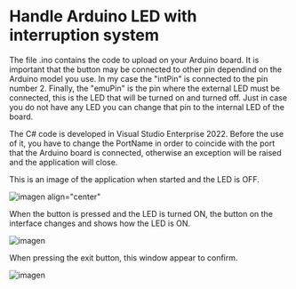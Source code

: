 # Handle Arduino LED with interruption system

The file .ino contains the code to upload on your Arduino board.
It is important that the button may be connected to other pin dependind on the Arduino model you use.
In my case the "intPin" is connected to the pin number 2.
Finally, the "emuPin" is the pin where the external LED must be connected, this is the LED that will be turned on and turned off.
Just in case you do not have any LED you can change that pin to the internal LED of the board.

The C# code is developed in Visual Studio Enterprise 2022. Before the use of it, you have to change the PortName in order to coincide
with the port that the Arduino board is connected, otherwise an exception will be raised and the application will close.

This is an image of the application when started and the LED is OFF.

![imagen align="center"](https://user-images.githubusercontent.com/57369001/177553799-96ef245b-8a6c-4644-a872-698e86c19a62.png)

When the button is pressed and the LED is turned ON, the button on the interface changes and shows how the LED is ON.

![imagen](https://user-images.githubusercontent.com/57369001/177555044-a6a80492-8310-4de0-a054-7eb937ce81b3.png)

When pressing the exit button, this window appear to confirm.

![imagen](https://user-images.githubusercontent.com/57369001/177556021-92a41702-294e-4dd5-ba7a-5aa5c5bcbb67.png)

